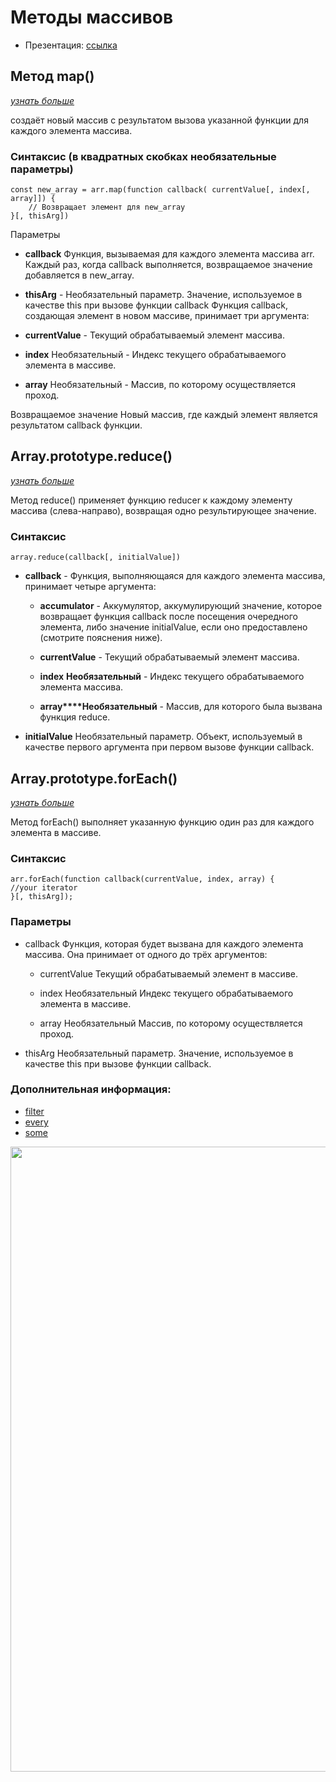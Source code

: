 # Методы массивов

- Презентация: [ссылка](https://github.com/ait-tr/cohort24/blob/main/front_end/lesson_11/arrayMethodsAndObjProps.pdf)

## Метод map()   
[_узнать больше_](https://developer.mozilla.org/ru/docs/Web/JavaScript/Reference/Global_Objects/Array/map)  

создаёт новый массив с результатом вызова указанной функции для каждого элемента массива.

### Синтаксис (в квадратных скобках необязательные параметры)
```
const new_array = arr.map(function callback( currentValue[, index[, array]]) {
    // Возвращает элемент для new_array
}[, thisArg])
```
Параметры
- **callback** Функция, вызываемая для каждого элемента массива arr. Каждый раз, когда callback выполняется, возвращаемое значение добавляется в new_array.
- **thisArg** - Необязательный параметр. Значение, используемое в качестве this при вызове функции callback
Функция callback, создающая элемент в новом массиве, принимает три аргумента:

- **currentValue** - Текущий обрабатываемый элемент массива.
- **index** Необязательный - Индекс текущего обрабатываемого элемента в массиве.
- **array** Необязательный - Массив, по которому осуществляется проход.

Возвращаемое значение
Новый массив, где каждый элемент является результатом callback функции.

## Array.prototype.reduce() 
[_узнать больше_](https://developer.mozilla.org/ru/docs/Web/JavaScript/Reference/Global_Objects/Array/reduce)
  
Метод reduce() применяет функцию reducer к каждому элементу массива (слева-направо), возвращая одно результирующее значение.

### Синтаксис
```array.reduce(callback[, initialValue])```

- **callback** - Функция, выполняющаяся для каждого элемента массива, принимает четыре аргумента:

  - **accumulator** - Аккумулятор, аккумулирующий значение, которое возвращает функция callback после посещения очередного элемента, либо значение initialValue, если оно предоставлено (смотрите пояснения ниже).

  - **currentValue** - Текущий обрабатываемый элемент массива.

  - **index** **Необязательный** - Индекс текущего обрабатываемого элемента массива.

  - **array****Необязательный** - Массив, для которого была вызвана функция reduce.

- **initialValue**
Необязательный параметр. Объект, используемый в качестве первого аргумента при первом вызове функции callback.

## Array.prototype.forEach()  
[_узнать больше_](https://developer.mozilla.org/ru/docs/Web/JavaScript/Reference/Global_Objects/Array/forEach)


Метод forEach() выполняет указанную функцию один раз для каждого элемента в массиве.
### Синтаксис
```
arr.forEach(function callback(currentValue, index, array) {
//your iterator
}[, thisArg]);
```

### Параметры
- callback
Функция, которая будет вызвана для каждого элемента массива. Она принимает от одного до трёх аргументов:

  - currentValue
Текущий обрабатываемый элемент в массиве.

  - index Необязательный
Индекс текущего обрабатываемого элемента в массиве.

  - array Необязательный
Массив, по которому осуществляется проход.

- thisArg
Необязательный параметр. Значение, используемое в качестве this при вызове функции callback.

### Дополнительная информация: 
- [filter](https://developer.mozilla.org/ru/docs/Web/JavaScript/Reference/Global_Objects/Array/filter)
- [every](https://developer.mozilla.org/ru/docs/Web/JavaScript/Reference/Global_Objects/Array/every)
- [some](https://developer.mozilla.org/ru/docs/Web/JavaScript/Reference/Global_Objects/Array/some)

<img src="https://pbs.twimg.com/media/EwRkAk6XEAIs5Xu?format=jpg&name=4096x4096" width="1000">